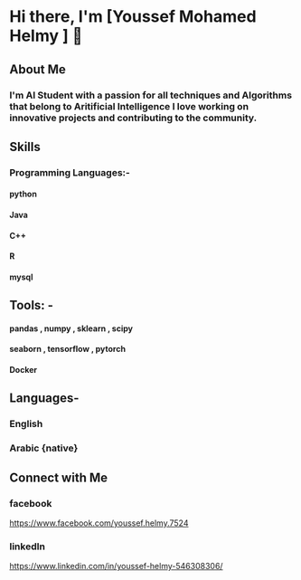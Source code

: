 # Hi there, I'm [Youssef Mohamed Helmy ] 👋

## About Me
### I'm AI Student with a passion for all techniques and Algorithms that belong to Aritificial Intelligence  I love working on innovative projects and contributing to the community.


## Skills


### Programming Languages:- 
 #### python
 #### Java
 #### C++
 #### R 
 #### mysql
 
## Tools: -
#### pandas , numpy , sklearn , scipy  
#### seaborn , tensorflow , pytorch 
#### Docker 

 
 

## Languages-

### English
### Arabic {native}


## Connect with Me

### facebook  
https://www.facebook.com/youssef.helmy.7524

### linkedIn
https://www.linkedin.com/in/youssef-helmy-546308306/




